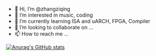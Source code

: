 - 👋 Hi, I’m @zhangziqing
- 👀 I’m interested in music, coding
- 🌱 I’m currently learning ISA and uARCH, FPGA, Compiler
- 💞️ I’m looking to collaborate on ...
- 📫 How to reach me ...

<!---
zhangziqing/zhangziqing is a ✨ special ✨ repository because its `README.md` (this file) appears on your GitHub profile.
You can click the Preview link to take a look at your changes.
--->

[![Anurag's GitHub stats](https://github-readme-stats.vercel.app/api?username=zhangziqing)](https://github.com/anuraghazra/github-readme-stats)
<!--[![Top Langs](https://github-readme-stats.vercel.app/api/top-langs/?username=zhangziqing)](https://github.com/anuraghazra/github-readme-stats)-->
